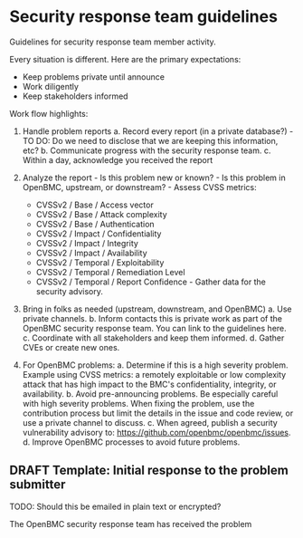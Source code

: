 # Security response team guidelines

Guidelines for security response team member activity.

Every situation is different.  Here are the primary expectations:
 - Keep problems private until announce
 - Work diligently
 - Keep stakeholders informed

Work flow highlights:

  1. Handle problem reports
    a. Record every report (in a private database?) - TO DO: Do we
       need to disclose that we are keeping this information, etc?
    b. Communicate progress with the security response team.
    c. Within a day, acknowledge you received the report

  2. Analyze the report
    - Is this problem new or known?
    - Is this problem in OpenBMC, upstream, or downstream?
    - Assess CVSS metrics:
      * CVSSv2 / Base / Access vector
      * CVSSv2 / Base / Attack complexity
      * CVSSv2 / Base / Authentication
      * CVSSv2 / Impact / Confidentiality
      * CVSSv2 / Impact / Integrity
      * CVSSv2 / Impact / Availability
      * CVSSv2 / Temporal / Exploitability
      * CVSSv2 / Temporal / Remediation Level
      * CVSSv2 / Temporal / Report Confidence
    - Gather data for the security advisory.

  3. Bring in folks as needed (upstream, downstream, and OpenBMC)
    a. Use private channels.
    b. Inform contacts this is private work as part of the OpenBMC
       security response team.  You can link to the guidelines here.
    c. Coordinate with all stakeholders and keep them informed.
    d. Gather CVEs or create new ones.

  4. For OpenBMC problems:
    a. Determine if this is a high severity problem.  Example using
       CVSS metrics: a remotely exploitable or low complexity attack that has
       high impact to the BMC's confidentiality, integrity, or availability.
    b. Avoid pre-announcing problems.  Be especially careful with high
       severity problems.  When fixing the problem, use the contribution
       process but limit the details in the issue and code review, or use a
       private channel to discuss.
    c. When agreed, publish a security vulnerability advisory to:
       https://github.com/openbmc/openbmc/issues.
    d. Improve OpenBMC processes to avoid future problems.

## DRAFT Template: Initial response to the problem submitter
TODO: Should this be emailed in plain text or encrypted?

The OpenBMC security response team has received the problem <date>
<title>.  Thank you for reporting this.
<Share preliminary results of the analysis.>
<Share preliminary OpenBMC plans, or minimally "we are analyzing".>
<Set expectations for follow-up communications.>

## DRAFT Template: OpenBMC Security Advisory

OpenBMC Security Advisory <id> <title> <date>
Summary: <include CVEs>
Releases affected: <release IDs, commit-ids>
Description: 
Solution: <typically: pick up latest code from: repo, commit-id>
Problems fixed: <link to issues>
Contact info: <boilerplate link to OpenBMC security>
 
## Reference
Some of these guidelines were collected from:
 - https://bestpractices.coreinfrastructure.org/en/projects/34
